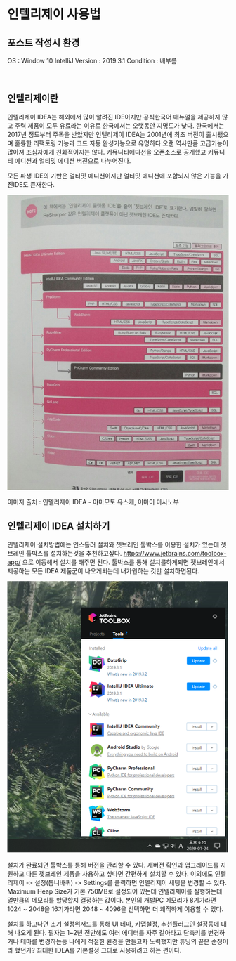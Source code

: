# 인텔리제이 사용법
## 포스트 작성시 환경

OS : Window 10
IntelliJ Version : 2019.3.1
Condition : 배부름

<br>

## 인텔리제이란

인텔리제이 IDEA는 해외에서 많이 알려진 IDE이지만 공식한국어 매뉴얼을 제공하지 않고 주력 제품이 모두 유료라는 이유로 한국에서는 오랫동안 지명도가 낮다.
한국에서는 2017년 정도부터 주목을 받았지만 인텔리제이 IDEA는 2001년에 최초 버전이 출시됐으며 훌륭한 리팩토링 기능과 코드 자동 완성기능으로 유명하다 오랜 역사만큼 고급기능이
많아져 초심자에게 친화적이지는 않다. 커뮤니티에디션을 오픈소스로 공개했고 커뮤니티 에디션과 얼티밋 에디션 버전으로 나누어진다.

모든 파생 IDE의 기반은 얼티밋 에디션이지만 얼티밋 에디션에 포함되지 않은 기능을 가진IDE도 존재한다.

![인텔리제이 제품군](./images/KakaoTalk_20200124_210856466.jpg)

이미지 출처 :  인텔리제이 IDEA - 야마모토 유스케, 이마이 마사노부


## 인텔리제이 IDEA 설치하기

인텔리제이 설치방법에는 인스톨러 설치와 젯브레인 툴박스를 이용한 설치가 있는데
젯브레인 툴박스를 설치하는것을 추천하고싶다. https://www.jetbrains.com/toolbox-app/ 으로 이동해서
설치를 해주면 된다. 툴박스를 통해 설치를하게되면 젯브레인에서 제공하는 모든 IDEA 제품군이 나오게되는데 내가원하는 것만 설치하면된다.

![툴박스 모습](./images/screen.png)

설치가 완료되면 툴박스를 통해 버전을 관리할 수 있다. 새버전 확인과 업그레이드를 지원하고 다른 젯브레인 제품을 사용하고 싶다면 간편하게 설치할 수 있다.
이외에도 인텔리제이 -> 설정(톱니바퀴) -> Settings를 클릭하면 인텔리제이 세팅을 변경할 수 있다. Maximum Heap Size가 기본 750MB로 설정되어 있는데
인텔리제이를 실행하는데 얼만큼의 메모리를 할당할지 결정하는 값이다. 본인의 개발PC 메모리가 8기가라면 1024 ~ 2048을 16기가라면 2048 ~ 4096을 선택하면
더 쾌적하게 이용할 수 있다.

설치를 하고나면 초기 설정위저드를 통해 UI 테마, 키맵설정, 추천플러그인 설정등에 대해 나오게 된다.
필자는 1~2년 전만해도 여러 에디터를 자주 갈아타고 단축키를 변경하거나 테마를 변경하는등 나에게 적절한 환경을 만들고자 노력했지만
튜닝의 끝은 순정이라 했던가? 최대한 IDEA를 기본설정 그대로 사용하려고 하는 편이다.

